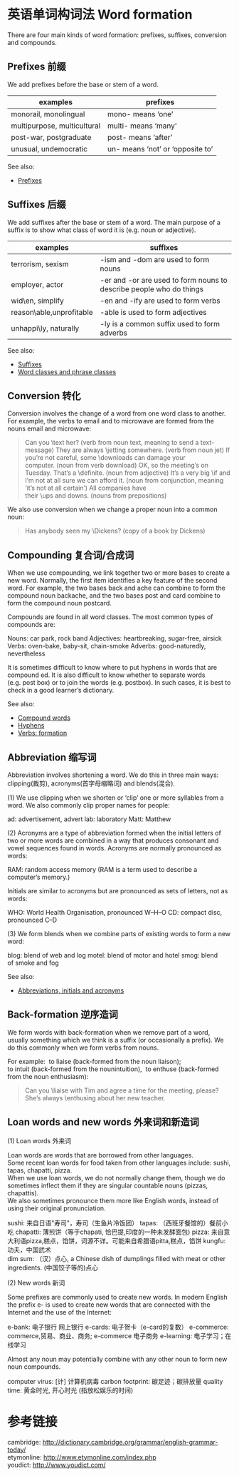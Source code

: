 # 英语单词构词法 Word formation


There are four main kinds of word formation: prefixes, suffixes, conversion and compounds.

## Prefixes 前缀 

We add prefixes before the base or stem of a word.

| examples                    | prefixes                         |
| --------------------------- | -------------------------------- |
| monorail, monolingual       | mono- means ‘one’                |
| multipurpose, multicultural | multi- means ‘many’              |
| post-war, postgraduate      | post- means ‘after’              |
| unusual, undemocratic       | un- means ‘not’ or ‘opposite to’ |

See also:

- [Prefixes](http://dictionary.cambridge.org/grammar/british-grammar/prefixes)


## Suffixes 后缀

We add suffixes after the base or stem of a word. The main purpose of a suffix is to show what class of word it is (e.g. noun or adjective).

| examples                 | suffixes                                 |
| ------------------------ | ---------------------------------------- |
| terrorism, sexism        | -ism and -dom are used to form nouns     |
| employer, actor          | -er and -or are used to form nouns to describe people who do things |
| wid\en, simplify         | -en and -ify are used to form verbs      |
| reason\able,unprofitable | -able is used to form adjectives         |
| unhappi\ly, naturally    | -ly is a common suffix used to form adverbs |

See also:

- [Suffixes](http://dictionary.cambridge.org/grammar/british-grammar/suffixes)
- [Word classes and phrase classes](http://dictionary.cambridge.org/grammar/british-grammar/word-classes-and-phrase-classes)


## Conversion 转化

Conversion involves the change of a word from one word class to another. 
For example, the verbs to email and to microwave are formed from the nouns email and microwave:

> Can you \text her? (verb from noun text, meaning to send a text-message)
> They are always \jetting somewhere. (verb from noun jet)
> If you’re not careful, some \downloads can damage your computer. (noun from verb download)
> OK, so the meeting’s on Tuesday. That’s a \definite. (noun from adjective)
> It’s a very big \if and I’m not at all sure we can afford it. (noun from conjunction, meaning ‘it’s not at all certain’)
> All companies have their \ups and downs. (nouns from prepositions)

We also use conversion when we change a proper noun into a common noun:
> Has anybody seen my \Dickens? (copy of a book by Dickens)


## Compounding 复合词/合成词

When we use compounding, we link together two or more bases to create a new word. 
Normally, the first item identifies a key feature of the second word. 
For example, the two bases back and ache can combine to form the compound noun backache, 
and the two bases post and card combine to form the compound noun postcard.

Compounds are found in all word classes. 
The most common types of compounds are: 

Nouns: car park, rock band
Adjectives: heartbreaking, sugar-free, airsick
Verbs: oven-bake, baby-sit, chain-smoke
Adverbs: good-naturedly, nevertheless

It is sometimes difficult to know where to put hyphens in words that are compound ed. It is also difficult to know whether to separate words (e.g. post box) or to join the words (e.g. postbox). In such cases, it is best to check in a good learner’s dictionary.

See also:

- [Compound words](http://dictionary.cambridge.org/grammar/british-grammar/compounds)
- [Hyphens](http://dictionary.cambridge.org/grammar/british-grammar/hyphens)
- [Verbs: formation](http://dictionary.cambridge.org/grammar/british-grammar/verbs-formation)


## Abbreviation 缩写词

Abbreviation involves shortening a word. 
We do this in three main ways: clipping(裁剪), acronyms(首字母缩略词) and blends(混合).

(1) 
We use clipping when we shorten or ‘clip’ one or more syllables from a word. 
We also commonly clip proper names for people:

ad: advertisement, advert
lab: laboratory
Matt: Matthew

(2) 
Acronyms are a type of abbreviation formed when the initial letters of two or more words are combined in a way that produces consonant and vowel sequences found in words. Acronyms are normally pronounced as words:

RAM: random access memory (RAM is a term used to describe a computer’s memory.)

Initials are similar to acronyms but are pronounced as sets of letters, not as words:

WHO: World Health Organisation, pronounced W–H–O
CD: compact disc, pronounced C–D

(3) 
We form blends when we combine parts of existing words to form a new word:

blog: blend of web and log
motel: blend of motor and hotel
smog: blend of smoke and fog

See also:

- [Abbreviations, initials and acronyms](http://dictionary.cambridge.org/grammar/british-grammar/abbreviations-initials-and-acronyms)


## Back-formation 逆序造词

We form words with back-formation when we remove part of a word, usually something which we think is a suffix (or occasionally a prefix). 
We do this commonly when we form verbs from nouns.

For example: 
to liaise (back-formed from the noun liaison);   
to intuit (back-formed from the nounintuition), 
to enthuse (back-formed from the noun enthusiasm):

> Can you \liaise with Tim and agree a time for the meeting, please?
> She’s always \enthusing about her new teacher.


## Loan words and new words 外来词和新造词

(1)  Loan words 外来词

Loan words are words that are borrowed from other languages.   
Some recent loan words for food taken from other languages include: sushi, tapas, chapatti, pizza.   
When we use loan words, we do not normally change them, though we do sometimes inflect them if they are singular countable nouns (pizzas, chapattis).   
We also sometimes pronounce them more like English words, instead of using their original pronunciation.

sushi: 来自日语"寿司"，寿司（生鱼片冷饭团） 
tapas: （西班牙餐馆的）餐前小吃
chapatti:  薄煎饼（等于chapati, 恰巴提,印度的一种未发酵面包)
pizza: 来自意大利语pizza,糕点，馅饼，词源不详。可能来自希腊语pitta,糕点，馅饼
kungfu: 功夫，中国武术  
dim sum: （汉）点心, a Chinese dish of dumplings filled with meat or other ingredients. (中国饺子等的)点心

(2) New words 新词

Some prefixes are commonly used to create new words. 
In modern English the prefix e- is used to create new words that are connected with the Internet and the use of the Internet:

e-bank: 电子银行 网上银行
e-cards:  电子贺卡（e-card的复数）
e-commerce: commerce,贸易、商业、商务; e-commerce 电子商务
e-learning: 电子学习；在线学习

Almost any noun may potentially combine with any other noun to form new noun compounds.

computer virus: [计] 计算机病毒
carbon footprint: 碳足迹；碳排放量
quality time: 黄金时光, 开心时光 (指放松娱乐的时间)



# 参考链接

cambridge:  http://dictionary.cambridge.org/grammar/english-grammar-today/  
etymonline:  http://www.etymonline.com/index.php  
youdict:  http://www.youdict.com/  

